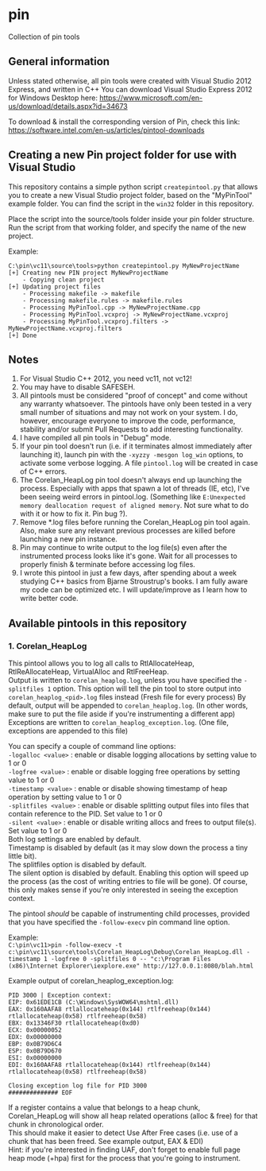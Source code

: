 # pin
Collection of pin tools


## General information

Unless stated otherwise, all pin tools were created with Visual Studio 2012 Express, and written in C++
You can download Visual Studio Express 2012 for Windows Desktop here: https://www.microsoft.com/en-us/download/details.aspx?id=34673

To download & install the corresponding version of Pin, check this link:
https://software.intel.com/en-us/articles/pintool-downloads


## Creating a new Pin project folder for use with Visual Studio

This repository contains a simple python script `createpintool.py` that allows you to create a new Visual Studio project folder, based on the "MyPinTool" example folder.
You can find the script in the `win32` folder in this repository.

Place the script into the source/tools folder inside your pin folder structure.
Run the script from that working folder, and specify the name of the new project.

Example:
```
C:\pin\vc11\source\tools>python createpintool.py MyNewProjectName
[+] Creating new PIN project MyNewProjectName
    - Copying clean project
[+] Updating project files
    - Processing makefile -> makefile
    - Processing makefile.rules -> makefile.rules
    - Processing MyPinTool.cpp -> MyNewProjectName.cpp
    - Processing MyPinTool.vcxproj -> MyNewProjectName.vcxproj
    - Processing MyPinTool.vcxproj.filters -> MyNewProjectName.vcxproj.filters
[+] Done
```


## Notes

1. For Visual Studio C++ 2012, you need vc11, not vc12!
2. You may have to disable SAFESEH.
3. All pintools must be considered "proof of concept" and come without any warranty whatsoever.  The pintools have only been tested in a very small number of situations and may not work on your system. I do, however, encourage everyone to improve the code, performance, stability and/or submit Pull Requests to add interesting functionality.
4. I have compiled all pin tools in "Debug" mode.
5. If your pin tool doesn't run (i.e. if it terminates almost immediately after launching it), launch pin with the `-xyzzy -mesgon log_win` options, to activate some verbose logging.  A file `pintool.log` will be created in case of C++ errors.
6. The Corelan_HeapLog pin tool doesn't always end up launching the process. Especially with apps that spawn a lot of threads (IE, etc), I've been seeing weird errors in pintool.log. (Something like `E:Unexpected memory deallocation request of aligned memory`. Not sure what to do with it or how to fix it. Pin bug ?).
7. Remove *.log files before running the Corelan_HeapLog pin tool again. Also, make sure any relevant previous processes are killed before launching a new pin instance.
8. Pin may continue to write output to the log file(s) even after the instrumented process looks like it's gone.  Wait for all processes to properly finish & terminate before accessing log files.
9. I wrote this pintool in just a few days, after spending about a week studying C++ basics from Bjarne Stroustrup's books.  I am fully aware my code can be optimized etc. I will update/improve as I learn how to write better code.

## Available pintools in this repository

### 1. Corelan_HeapLog
This pintool allows you to log all calls to RtlAllocateHeap, RtlReAllocateHeap, VirtualAlloc and RtlFreeHeap.<br>
Output is written to `corelan_heaplog.log`, unless you have specified the `-splitfiles 1` option. This option will tell the pin tool to store output into `corelan_heaplog_<pid>.log` files instead (Fresh file for every process)
By default, output will be appended to `corelan_heaplog.log`. (In other words, make sure to put the file aside if you're instrumenting a different app)<br>
Exceptions are written to `corelan_heaplog_exception.log`. (One file, exceptions are appended to this file)

You can specify a couple of command line options: <br>
`-logalloc <value>`   : enable or disable logging allocations by setting value to 1 or 0<br>
`-logfree <value>`    : enable or disable logging free operations by setting value to 1 or 0<br>
`-timestamp <value>`  : enable or disable showing timestamp of heap operation by setting value to 1 or 0<br>
`-splitfiles <value>` : enable or disable splitting output files into files that contain reference to the PID. Set value to 1 or 0<br>
`-silent <value>`     : enable or disable writing allocs and frees to output file(s). Set value to 1 or 0<br>
Both log settings are enabled by default.<br>
Timestamp is disabled by default (as it may slow down the process a tiny little bit). <br>
The splitfiles option is disabled by default.<br>
The silent option is disabled by default. Enabling this option will speed up the process (as the cost of writing entries to file will be gone).  Of course, this only makes sense if you're only interested in seeing the exception context.

The pintool *should* be capable of instrumenting child processes, provided that you have specified the `-follow-execv` pin command line option.

Example:<br>
```C:\pin\vc11>pin -follow-execv -t c:\pin\vc11\source\tools\Corelan_HeapLog\Debug\Corelan_HeapLog.dll -timestamp 1 -logfree 0 -splitfiles 0 -- "c:\Program Files (x86)\Internet Explorer\iexplore.exe" http://127.0.0.1:8080/blah.html```

Example output of corelan_heaplog_exception.log:<br>
```
PID 3000 | Exception context:
EIP: 0x61EDE1CB (C:\Windows\SysWOW64\mshtml.dll)
EAX: 0x160AAFA8 rtlallocateheap(0x144) rtlfreeheap(0x144) rtlallocateheap(0x58) rtlfreeheap(0x58) 
EBX: 0x13346F30 rtlallocateheap(0xd0) 
ECX: 0x00000052 
EDX: 0x00000000 
EBP: 0x0B79D6C4 
ESP: 0x0B79D670 
ESI: 0x00000000 
EDI: 0x160AAFA8 rtlallocateheap(0x144) rtlfreeheap(0x144) rtlallocateheap(0x58) rtlfreeheap(0x58) 

Closing exception log file for PID 3000
############## EOF
```
If a register contains a value that belongs to a heap chunk, Corelan_HeapLog will show all heap related operations (alloc & free) for that chunk in chronological order. <br>
This should make it easier to detect Use After Free cases (i.e. use of a chunk that has been freed. See example output, EAX & EDI)<br>
Hint: if you're interested in finding UAF, don't forget to enable full page heap mode (+hpa) first for the process that you're going to instrument.